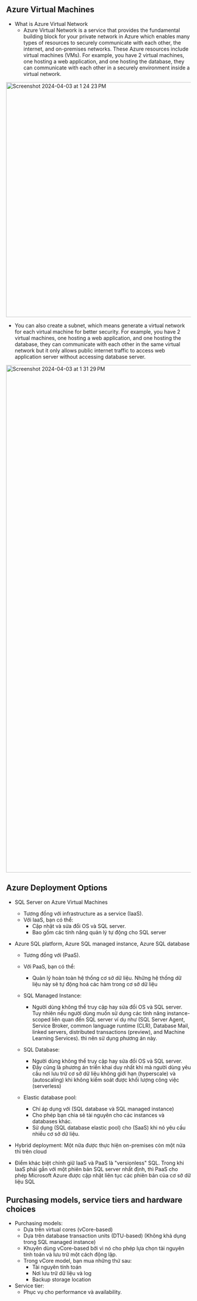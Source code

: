 ## Azure Virtual Machines
- What is Azure Virtual Network
  - Azure Virtual Network is a service that provides the fundamental building block for your private network in Azure which enables many types of resources to securely communicate with each other, the internet, and on-premises networks. These Azure resources include virtual machines (VMs). For example, you have 2 virtual machines, one hosting a web application, and one hosting the database, they can communicate with each other in a securely environment inside a virtual network. 

<img width="639" alt="Screenshot 2024-04-03 at 1 24 23 PM" src="https://github.com/DuongNg2911/IBM-Back-End-Development-Professional-Certificate/assets/127082369/fefb68b2-2f0c-4531-b243-31db3f4b2be3">

  - You can also create a subnet, which means generate a virtual network for each virtual machine for better security. For example, you have 2 virtual machines, one hosting a web application, and one hosting the database, they can communicate with each other in the same virtual network but it only allows public internet traffic to access web application server without accessing database server. 

<img width="1380" alt="Screenshot 2024-04-03 at 1 31 29 PM" src="https://github.com/DuongNg2911/IBM-Back-End-Development-Professional-Certificate/assets/127082369/9bb99de4-0795-40db-aa44-0e7089bb7f01">

## Azure Deployment Options 
- SQL Server on Azure Virtual Machines
  - Tương đồng với infrastructure as a service (IaaS).
  - Với IaaS, bạn có thể:
    - Cập nhật và sửa đổi OS và SQL server.
    - Bao gồm các tính năng quản lý tự động cho SQL server 
   
- Azure SQL platform, Azure SQL managed instance, Azure SQL database
  - Tương đồng với (PaaS).
  - Với PaaS, bạn có thể:
    - Quản lý hoàn toàn hệ thống cơ sở dữ liệu. Những hệ thống dữ liệu này sẽ tự động hoá các hàm trong cơ sở dữ liệu

  - SQL Managed Instance: 
    - Người dùng không thể truy cập hay sửa đổi OS và SQL server. Tuy nhiên nếu người dùng muốn sử dụng các tính năng instance-scoped liên quan đến SQL server ví dụ như (SQL Server Agent, Service Broker, common language runtime (CLR), Database Mail, linked servers, distributed transactions (preview), and Machine Learning Services). thì nên sử dụng phương án này.
   
  - SQL Database:
    - Người dùng không thể truy cập hay sửa đổi OS và SQL server.
    - Đây cũng là phương án triển khai duy nhất khi mà người dùng yêu cầu nơi lưu trữ cơ sở dữ liệu không giới hạn (hyperscale) và (autoscaling) khi không kiểm soát được khối lượng công việc (serverless)

  - Elastic database pool:
    - Chỉ áp dụng với (SQL database và SQL managed instance)
    - Cho phép bạn chia sẻ tài nguyên cho các instances và databases khác.
    - Sử dụng (SQL database elastic pool) cho (SaaS) khi nó yêu cầu nhiều cơ sở dữ liệu.
   
- Hybrid deployment: Một nữa được thực hiện on-premises còn một nửa thì trên cloud
      
- Điểm khác biệt chính giữ IaaS và PaaS là "versionless" SQL. Trong khi IaaS phải gắn với một phiên bản SQL server nhất định, thì PaaS cho phép Microsoft Azure được cập nhật liên tục các phiên bản của cơ sở dữ liệu SQL

## Purchasing models, service tiers and hardware choices
- Purchasing models:
  - Dựa trên virtual cores (vCore-based)
  - Dựa trên database transaction units (DTU-based) (Không khả dụng trong SQL managed instance)
  - Khuyên dùng vCore-based bởi vì nó cho phép lựa chọn tài nguyên tính toán và lưu trữ một cách động lập.
  - Trong vCore model, bạn mua những thứ sau:
    - Tài nguyên tính toán
    - Nơi lưu trữ dữ liệu và log
    - Backup storage location
- Service tier:
  - Phục vụ cho performance và availability. 
